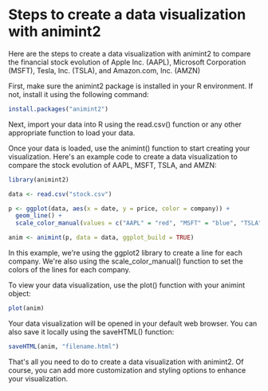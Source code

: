 # Steps to create a data visualization with animint2

Here are the steps to create a data visualization with animint2 to compare the financial stock evolution of Apple Inc. (AAPL), Microsoft Corporation (MSFT), Tesla, Inc. (TSLA), and Amazon.com, Inc. (AMZN)

First, make sure the animint2 package is installed in your R environment. If not, install it using the following command:
```r
install.packages("animint2")
```
Next, import your data into R using the read.csv() function or any other appropriate function to load your data.

Once your data is loaded, use the animint() function to start creating your visualization. Here's an example code to create a data visualization to compare the stock evolution of AAPL, MSFT, TSLA, and AMZN:

```r
library(animint2)

data <- read.csv("stock.csv")

p <- ggplot(data, aes(x = date, y = price, color = company)) +
  geom_line() +
  scale_color_manual(values = c("AAPL" = "red", "MSFT" = "blue", "TSLA" = "green", "AMZN" = "purple"))

anim <- animint(p, data = data, ggplot_build = TRUE)
```

In this example, we're using the ggplot2 library to create a line for each company. We're also using the scale_color_manual() function to set the colors of the lines for each company.

To view your data visualization, use the plot() function with your animint object:
```r
plot(anim)
```

Your data visualization will be opened in your default web browser. You can also save it locally using the saveHTML() function:
```r
saveHTML(anim, "filename.html")
```

That's all you need to do to create a data visualization with animint2. Of course, you can add more customization and styling options to enhance your visualization.